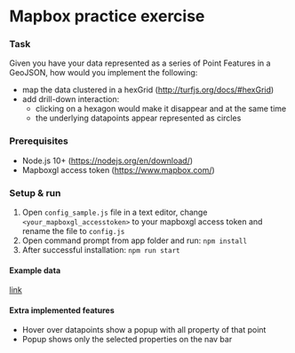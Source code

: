 # Mapbox practice exercise

### Task


Given you have your data represented as a series of Point Features in a GeoJSON, how would you implement the following:
* map the data clustered in a hexGrid (http://turfjs.org/docs/#hexGrid)
* add drill-down interaction:
    * clicking on a hexagon would make it disappear and at the same time
    * the underlying datapoints appear represented as circles


### Prerequisites

* Node.js 10+ (https://nodejs.org/en/download/)
* Mapboxgl access token (https://www.mapbox.com/)

### Setup & run

1. Open `config_sample.js` file in a text editor, change `<your_mapboxgl_accesstoken>` to your mapboxgl access token and rename the file to `config.js`
2. Open command prompt from app folder and run:
   `npm install`
3. After successful installation:
   `npm run start`

#### Example data

[link](https://dl.dropboxusercontent.com/s/ri6i1qxlk15k2md/fl-insurance.geojson)

#### Extra implemented features

* Hover over datapoints show a popup with all property of that point
* Popup shows only the selected properties on the nav bar

